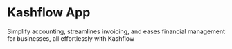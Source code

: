 # Kashflow App

Simplify accounting, streamlines invoicing, and eases financial management for businesses, all effortlessly with Kashflow
